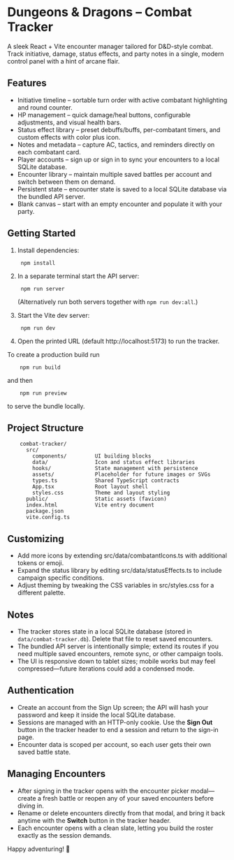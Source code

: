 # Dungeons & Dragons – Combat Tracker

A sleek React + Vite encounter manager tailored for D&D-style combat. Track initiative, damage, status effects, and party notes in a single, modern control panel with a hint of arcane flair.

## Features

- Initiative timeline – sortable turn order with active combatant highlighting and round counter.
- HP management – quick damage/heal buttons, configurable adjustments, and visual health bars.
- Status effect library – preset debuffs/buffs, per-combatant timers, and custom effects with color plus icon.
- Notes and metadata – capture AC, tactics, and reminders directly on each combatant card.
- Player accounts – sign up or sign in to sync your encounters to a local SQLite database.
- Encounter library – maintain multiple saved battles per account and switch between them on demand.
- Persistent state – encounter state is saved to a local SQLite database via the bundled API server.
- Blank canvas – start with an empty encounter and populate it with your party.

## Getting Started

1. Install dependencies:

        npm install

2. In a separate terminal start the API server:

        npm run server

   (Alternatively run both servers together with `npm run dev:all`.)

3. Start the Vite dev server:

        npm run dev

4. Open the printed URL (default http://localhost:5173) to run the tracker.

To create a production build run

        npm run build

and then

        npm run preview

to serve the bundle locally.

## Project Structure

        combat-tracker/
          src/
            components/         UI building blocks
            data/               Icon and status effect libraries
            hooks/              State management with persistence
            assets/             Placeholder for future images or SVGs
            types.ts            Shared TypeScript contracts
            App.tsx             Root layout shell
            styles.css          Theme and layout styling
          public/               Static assets (favicon)
          index.html            Vite entry document
          package.json
          vite.config.ts

## Customizing

- Add more icons by extending src/data/combatantIcons.ts with additional tokens or emoji.
- Expand the status library by editing src/data/statusEffects.ts to include campaign specific conditions.
- Adjust theming by tweaking the CSS variables in src/styles.css for a different palette.

## Notes

- The tracker stores state in a local SQLite database (stored in `data/combat-tracker.db`). Delete that file to reset saved encounters.
- The bundled API server is intentionally simple; extend its routes if you need multiple saved encounters, remote sync, or other campaign tools.
- The UI is responsive down to tablet sizes; mobile works but may feel compressed—future iterations could add a condensed mode.

## Authentication

- Create an account from the Sign Up screen; the API will hash your password and keep it inside the local SQLite database.
- Sessions are managed with an HTTP-only cookie. Use the **Sign Out** button in the tracker header to end a session and return to the sign-in page.
- Encounter data is scoped per account, so each user gets their own saved battle state.

## Managing Encounters

- After signing in the tracker opens with the encounter picker modal—create a fresh battle or reopen any of your saved encounters before diving in.
- Rename or delete encounters directly from that modal, and bring it back anytime with the **Switch** button in the tracker header.
- Each encounter opens with a clean slate, letting you build the roster exactly as the session demands.

Happy adventuring! 🐉
